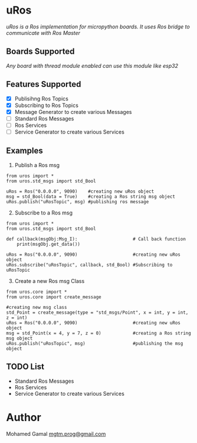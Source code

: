 # uRos
_uRos is a Ros implementation for micropython boards. It uses Ros bridge to communicate with Ros Master_

## Boards Supported
_Any board with thread module enabled can use this module like esp32_

## Features Supported

- [x] Publisihng Ros Topics  
- [x] Subscribing to Ros Topics
- [x] Message Generator to create various Messages
- [ ] Standard Ros Messages 
- [ ] Ros Services
- [ ] Service Generator to create various Services

## Examples
1. Publish a Ros msg
```python3
from uros import *
from uros.std_msgs import std_Bool

uRos = Ros("0.0.0.0", 9090)    #creating new uRos object
msg = std_Bool(data = True)    #creating a Ros string msg object
uRos.publish("uRosTopic", msg) #publishing ros message   
```
2. Subscribe to a Ros msg
```python3
from uros import *
from uros.std_msgs import std_Bool

def callback(msgObj:Msg_I):                     # Call back function
    print(msgObj.get_data())

uRos = Ros("0.0.0.0", 9090)                     #creating new uRos object
uRos.subscribe("uRosTopic", callback, std_Bool) #Subscribing to uRosTopic  
```
 3. Create a new Ros msg Class
```python3
from uros.core import *
from uros.core import create_message

#creating new msg class
std_Point = create_message(type = "std_msgs/Point", x = int, y = int, z = int)
uRos = Ros("0.0.0.0", 9090)                     #creating new uRos object
msg = std_Point(x = 4, y = 7, z = 0)            #creating a Ros string msg object
uRos.publish("uRosTopic", msg)                  #publishing the msg object 
```

## TODO List
- Standard Ros Messages 
- Ros Services
- Service Generator to create various Services

# Author
Mohamed Gamal 
mgtm.prog@gmail.com